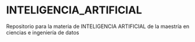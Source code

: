 # INTELIGENCIA_ARTIFICIAL
Repositorio para la materia de INTELIGENCIA ARTIFICIAL de la maestría en ciencias e ingeniería de datos
